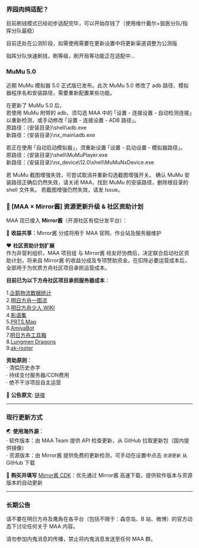 ### 界园肉鸽适配？

目前刷钱模式已经初步适配完毕，可以开始存钱了（使用维什戴尔+狙医分队/指挥分队最稳）

目前还处在公测阶段，如需使用需要在更新设置中将更新渠道调整为公测版

指挥分队快速刷钱，刷等级，刷开局等功能正在适配中...

### MuMu 5.0

近期 MuMu 模拟器 5.0 正式版已发布。此次 MuMu 5.0 修改了 adb 路径、模拟器程序名和安装路径，需要重新配置某些功能。

在更新了 MuMu 5.0 后，  
若使用 MuMu 附带的 adb，须勾选 MAA 中的 ｢设置 - 连接设置 - 自动检测连接｣ 以重新检测，或手动修改 ｢设置 - 连接设置 - ADB 路径｣。  
原路径：{安装目录}\shell\adb.exe  
新路径：{安装目录}\nx_main\adb.exe

若正在使用 ｢自动启动模拟器｣，须重新设置 ｢设置 - 启动设置 - 模拟器路径｣。  
原路径：{安装目录}\shell\MuMuPlayer.exe  
新路径：{安装目录}\nx_device\12.0\shell\MuMuNxDevice.exe

若 MuMu 截图增强失效，可尝试取消并重新勾选截图增强开关。
确认 MuMu 安装路径正确后仍然失效，请关闭 MAA，找到 MuMu 的安装路径，删除根目录的 shell 文件夹。
若截图增强仍然失效，请发 Issue。

### 📢 [MAA × Mirror酱] 资源更新升级 & 社区资助计划

MAA 现已接入 **Mirror酱**（开源社区有偿分发平台）：

🤝 **收益共享**：Mirror酱 分成将用于 MAA 官网、作业站及服务器维护

❤️ **社区资助计划扩展**  
作为非营利组织，MAA 项目组 与 Mirror酱 经友好协商后，决定联合启动社区资助计划，将来自 Mirror酱 的收益分成及专项赞助资金，在扣除必要运营成本后，全部用于为优质方舟社区项目承担运营成本。

**目前已为以下方舟社区项目承担服务器成本**：

1.[企鹅物流数据统计](https://penguin-stats.cn/)  
2.[明日方舟一图流](https://ark.yituliu.cn/)  
3.[明日方舟少人 WIKI](https://wiki.arkrec.com/)  
4.[影语集](https://arkrog.com/)  
5.[PRTS.Map](https://map.ark-nights.com/)  
6.[AmiyaBot](https://www.amiyabot.com/)  
7.[明日方舟工具箱](https://arkntools.app/)  
8.[Lungmen Dragons](https://lungmendragons.com/)  
9.[ak-roster](https://www.krooster.com/)  

**资助原则**：  
· 清偿历史赤字  
· 持续支付服务器/CDN费用  
· 绝不干涉项目自主运营

📜 **公告原文**: [链接](https://github.com/MaaAssistantArknights/MaaAssistantArknights/issues/12328)

----

### 现行更新方式

🌏 **使用海外源**：  
· 软件版本：由 MAA Team 提供 API 检查更新，从 GitHub 拉取更新包（国内提供镜像）  
· 资源版本：由 Mirror酱 提供免费的更新检测，可手动在设置中点击 `资源更新` 从 GitHub 下载

🔑 **购买并填写** [Mirror酱 CDK](https://mirrorchyan.com/?source=maa-anno)：优先通过 Mirror酱 高速下载，提供软件版本与资源版本的自动更新

----

### 长期公告

请不要在明日方舟及鹰角在各平台（包括不限于：森空岛、B 站、微博）的官方动态下讨论任何关于 MAA 内容。  

请勿参加内鬼消息的传播，禁止将内鬼消息发送至任何 MAA 群。
